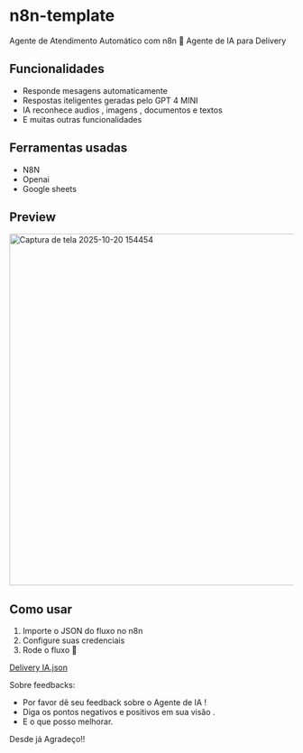 # n8n-template


Agente de Atendimento Automático com n8n 🤖
Agente de IA para Delivery

## Funcionalidades

- Responde mesagens automaticamente
- Respostas iteligentes geradas pelo GPT 4 MINI
- IA reconhece audios , imagens , documentos e textos
- E muitas outras funcionalidades



  
## Ferramentas usadas

- N8N
- Openai
- Google sheets





## Preview


 <img width="1528" height="624" alt="Captura de tela 2025-10-20 154454" src="https://github.com/user-attachments/assets/75dc8f1c-1c1d-4c98-9d06-1afbf8a21d7d" />




## Como usar
1. Importe o JSON do fluxo no n8n
2. Configure suas credenciais
3. Rode o fluxo 🎯


[Delivery IA.json](https://github.com/user-attachments/files/23007140/Delivery.IA.json)






Sobre feedbacks:


- Por favor dê seu feedback sobre o Agente de IA !
- Diga os pontos negativos e positivos em sua visão .
- E o que posso melhorar.


Desde já Agradeço!!
